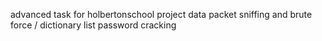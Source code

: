 advanced task for holbertonschool project data packet sniffing and brute force
/ dictionary list password cracking